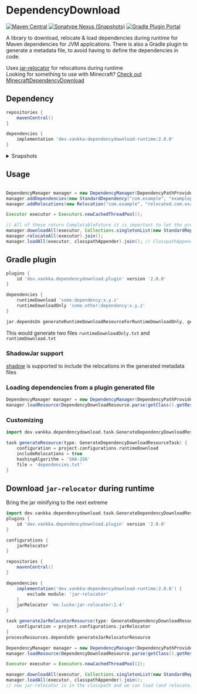 # DependencyDownload
[![Maven Central](https://img.shields.io/maven-central/v/dev.vankka/dependencydownload-runtime?label=release)](https://central.sonatype.com/search?q=g%253Adev.vankka+dependencydownload)
[![Sonatype Nexus (Snapshots)](https://img.shields.io/nexus/s/dev.vankka/dependencydownload-runtime?label=dev&server=https%3A%2F%2Fs01.oss.sonatype.org)](https://s01.oss.sonatype.org/#view-repositories;snapshots~browsestorage~dev/vankka)
[![Gradle Plugin Portal](https://img.shields.io/gradle-plugin-portal/v/dev.vankka.dependencydownload.plugin?label=gradle%20plugin)](https://plugins.gradle.org/plugin/dev.vankka.dependencydownload.plugin)

A library to download, relocate & load dependencies during runtime for Maven dependencies for JVM applications.
There is also a Gradle plugin to generate a metadata file, to avoid having to define the dependencies in code.

Uses [jar-relocator](https://github.com/lucko/jar-relocator/) for relocations during runtime  
Looking for something to use with Minecraft? [Check out MinecraftDependencyDownload](https://github.com/Vankka/MinecraftDependencyDownload/)

## Dependency

```groovy
repositories {
    mavenCentral()
}

dependencies {
    implementation 'dev.vankka:dependencydownload-runtime:2.0.0'
}
```

<details>
    <summary>Snapshots</summary>

```groovy
repositories {
    maven {
        url 'https://central.sonatype.com/repository/maven-snapshots/'
    }
}

dependencies {
    implementation 'dev.vankka:dependencydownload-runtime:2.0.1-SNAPSHOT'
}
```
</details>

## Usage
```java

DependencyManager manager = new DependencyManager(DependencyPathProvider.directory(Paths.get("cache")));
manager.addDependencies(new StandardDependency("com.example", "examplepackage", "1.0.0", "<hash>", "SHA-256"));
manager.addRelocations(new Relocation("com.example", "relocated.com.example"));

Executor executor = Executors.newCachedThreadPool();

// All of these return CompletableFuture it is important to let the previous step finishing before starting the next
manager.downloadAll(executor, Collections.singletonList(new StandardRepository("https://repo.example.com/maven2"))).join();
manager.relocateAll(executor).join();
manager.loadAll(executor, classpathAppender).join(); // ClasspathAppender is a interface that you need to implement to append a Path to the classpath
```

## Gradle plugin
```groovy
plugins {
    id 'dev.vankka.dependencydownload.plugin' version '2.0.0'
}

dependencies {
    runtimeDownload 'some:dependency:x.y.z'
    runtimeDownloadOnly 'some.other:dependency:x.y.z'
}

jar.dependsOn generateRuntimeDownloadResourceForRuntimeDownloadOnly, generateRuntimeDownloadResourceForRuntimeDownload
```
This would generate two files `runtimeDownloadOnly.txt` and `runtimeDownload.txt`

### ShadowJar support
[shadow](https://github.com/johnrengelman/shadow) is supported to include the relocations in the generated metadata files

### Loading dependencies from a plugin generated file
```java
DependencyManager manager = new DependencyManager(DependencyPathProvider.directory(Paths.get("cache")));
manager.loadResource(DependencyDownloadResource.parse(getClass().getResource("runtimeDownloadOnly.txt")));
```

### Customizing 
```groovy
import dev.vankka.dependencydownload.task.GenerateDependencyDownloadResourceTask

task generateResource(type: GenerateDependencyDownloadResourceTask) {
    configuration = project.configurations.runtimeDownload
    includeRelocations = true
    hashingAlgorithm = 'SHA-256'
    file = 'dependencies.txt'
}
```

## Download `jar-relocator` during runtime
Bring the jar minifying to the next extreme
```groovy
import dev.vankka.dependencydownload.task.GenerateDependencyDownloadResourceTask
plugins {
    id 'dev.vankka.dependencydownload.plugin' version '2.0.0'
}

configurations {
    jarRelocator
}

repositories {
    mavenCentral()
}

dependencies {
    implementation('dev.vankka:dependencydownload-runtime:2.0.0') {
        exclude module: 'jar-relocator'
    }
    jarRelocator 'me.lucko:jar-relocator:1.4'
}

task generateJarRelocatorResource(type: GenerateDependencyDownloadResourceTask) {
    configuration = project.configurations.jarRelocator
}
processResources.dependsOn generateJarRelocatorResource
```

```java
DependencyManager manager = new DependencyManager(DependencyPathProvider.directory(Paths.get("cache")));
manager.loadResource(DependencyDownloadResource.parse(getClass().getResource("jarRelocator.txt")));

Executor executor = Executors.newCachedThreadPool(2);

manager.downloadAll(executor, Collections.singletonList(new StandardRepository("https://repo.example.com/maven2"))).join();
manager.loadAll(executor, classpathAppender).join();
// now jar-relocator is in the classpath and we can load (and relocate) dependencies from a regular configuration
```

